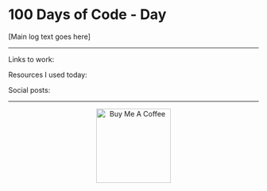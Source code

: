 # 100 Days of Code - Day 

[Main log text goes here]

*****

Links to work:


Resources I used today:


Social posts:

****

<p align="center"> <a href="https://www.buymeacoffee.com/nikema" target="_blank"><img src="https://cdn.buymeacoffee.com/buttons/default-orange.png" alt="Buy Me A Coffee" width="150px"></a></center></p>